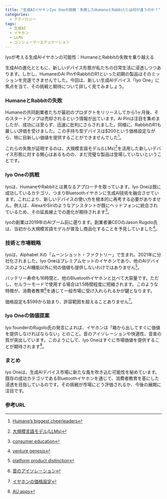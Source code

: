 ```yaml
---
title: "生成AIイヤホンIyo Oneの挑戦：失敗したHumaneとRabbitとは何が違うのか？"
categories:
  - テクノロジー
tags:
  - 生成AI
  - イヤホン
  - LLMs
  - コンシューマーエデュケーション
---
```


Iyoが考える生成AIイヤホンの可能性：HumaneとRabbitの失敗を乗り越える

生成AIの進化とともに、新しいデバイス形態が私たちの日常生活に浸透しつつあります。しかし、HumaneのAi PinやRabbitのR1といった初期の製品はそのミッションを完遂できませんでした。今回は、新しい生成AIデバイス「Iyo One」に焦点を当て、その挑戦と期待について詳しく見てみましょう。

### HumaneとRabbitの失敗

Humaneの共同創業者たちが最初のプロダクトをリリースしてから1ヶ月後、そのスタートアップは売却されるという情報が出ています。Ai Pinは注目を集めましたが、成功には至らず、迅速に批判にさらされました。同様に、RabbitのR1も厳しい評価を受けました。この手持ち型デバイスは$200という価格設定ながら、特に目新しい価値を提供することができませんでした[^1]。

これらの失敗が証明するのは、大規模言語モデル(LLMs)[^2]を活用した新しいデバイス形態に対する関心はあるものの、まだ完璧な製品は登場していないということです。

### Iyo Oneの挑戦

Iyoは、HumaneやRabbitとは異なるアプローチを取っています。Iyo Oneは既に成功しているカテゴリ、つまりBluetoothイヤホンに生成AI技術を融合させています。これにより、新しいデバイスの使い方を根本的に再考する必要がありません。例えば、AlexaやSiriのようなアシスタントが既にヘッドフォンに統合されているため、その延長線上での進化が期待されます[^3]。

Iyoの創業は2019年のAIブーム前に遡ります。創業者兼CEOのJason Rugolo氏は、当初から大規模言語モデルが普及し商品化することを予見していました[^4]。

### 技術と市場戦略

Iyoは、Alphabet Xの「ムーンショット・ファクトリー」で生まれ、2021年に分社化されました。Iyo Oneはプレミアムセットのイヤホンであり、他のAIデバイスのようにAI機能以外に何の価値も提供しないわけではありません[^5]。

バッテリー寿命も16時間と、他のBluetoothイヤホンと比べて大容量です。ただし、セルラーモードで使用する場合は1.5時間程度に短縮されます。このような特徴が、消費者教育[^6]を通じて一般市場に受け入れられるかが鍵となります。

価格設定も$599から始まり、許容範囲を超えることありません[^7]。

### Iyo Oneの価値提案

Iyo founderのRugolo氏の発言によれば、イヤホンは「箱から出してすぐに価値を提供しなければならない」とのこと。音のアイソレーションや快適性、音楽の質が突出しています。このようにして、Iyo Oneはすぐに市場価値を提供することが期待されます[^8]。

### まとめ

Iyo Oneは、生成AIデバイス市場に新たな風を吹き込む可能性を秘めています。既存の成功カテゴリであるBluetoothイヤホンを通じて、消費者教育を基にした浸透を目指しているのです。その挑戦が市場にどう評価されるか、今後の展開に注目です。

### 参考URL
[^1]: [Humane’s biggest cheerleaders](https://techcrunch.com/2024/05/27/iyo-thinks-its-gen-ai-earbuds-can-succeed-where-humane-and-rabbit-stumbled/)
[^2]: [大規模言語モデル(LLMs)](https://ja.wikipedia.org/wiki/%E5%A4%A7%E8%A6%8F%E6%A8%A1%E8%A8%80%E8%AA%9E%E3%83%A2%E3%83%87%E3%83%AB)
[^3]: [consumer education](https://www.weblio.jp/content/consumer+education#:~:text=%E6%B6%88%E8%B2%BB%E8%80%85%E6%95%99%E8%82%B2)
[^4]: [venture genesis](https://genesisventures.vc/)
[^5]: [platform product distinction](https://www.scrum.org/resources/blog/what-product-platform-and-service)
[^6]: [音のアイソレーション](http://www.pentangle.jp/cn16/spatial_mixing.html)
[^7]: [イヤホンの価格設定](https://techcrunch.com/2024/05/27/iyo-thinks-its-gen-ai-earbuds-can-succeed-where-humane-and-rabbit-stumbled/)
[^8]: [AU apps](https://www.au.com/my-au/app/)
